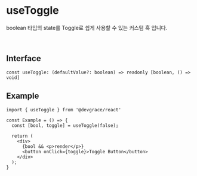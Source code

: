 # useToggle

boolean 타입의 state를 Toggle로 쉽게 사용할 수 있는 커스텀 훅 입니다.

<br />

## Interface
```tsx
const useToggle: (defaultValue?: boolean) => readonly [boolean, () => void]
```

## Example

```tsx
import { useToggle } from '@devgrace/react'

const Example = () => {
  const [bool, toggle] = useToggle(false);

  return (
    <div>
      {bool && <p>render</p>}
      <button onClick={toggle}>Toggle Button</button>
    </div>
  );
}
```